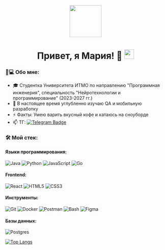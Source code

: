 <div id="header" align="center">
  <img src="https://media.giphy.com/media/QDjpIL6oNCVZ4qzGs7/giphy.gif" width="100"/>
  <div id="badges">
  </div>
  <img src="https://komarev.com/ghpvc/?username=Maria2525007&style=flat-square&color=blue" alt=""/>
</div>

<h1 align="center">
  Привет, я Мария! 👋
  <img src="https://media.giphy.com/media/hvRJCLFzcasrR4ia7z/giphy.gif" width="30px"/>
</h1>

### 👩💻 Обо мне:
- 🎓 Студентка Университета ИТМО по направлению "Программная инженерия", специальность "Нейротехнологии и программирование" (2023-2027 гг.)
- 🌱 В настоящее время углубленно изучаю QA и мобильную разработку
- ⚡ Факты: Умею варить вкусный кофе и катаюсь на сноуборде
- 📫 ТГ: [![Telegram Badge](https://img.shields.io/badge/-Maria-blue?style=flat&logo=Telegram&logoColor=white)](https://t.me/just_cause_21)

### 🛠️ Мой стек:
#### Языки программирования:
![Java](https://img.shields.io/badge/java-%23ED8B00.svg?style=for-the-badge&logo=openjdk&logoColor=white)
![Python](https://img.shields.io/badge/python-3670A0?style=for-the-badge&logo=python&logoColor=ffdd54)
![JavaScript](https://img.shields.io/badge/javascript-%23323330.svg?style=for-the-badge&logo=javascript&logoColor=%23F7DF1E)
![Go](https://img.shields.io/badge/go-%2300ADD8.svg?style=for-the-badge&logo=go&logoColor=white)

#### Frontend:
![React](https://img.shields.io/badge/react-%2320232a.svg?style=for-the-badge&logo=react&logoColor=%2361DAFB)
![HTML5](https://img.shields.io/badge/html5-%23E34F26.svg?style=for-the-badge&logo=html5&logoColor=white)
![CSS3](https://img.shields.io/badge/css3-%231572B6.svg?style=for-the-badge&logo=css3&logoColor=white)

#### Инструменты:
![Git](https://img.shields.io/badge/git-%23F05033.svg?style=for-the-badge&logo=git&logoColor=white)
![Docker](https://img.shields.io/badge/docker-%230db7ed.svg?style=for-the-badge&logo=docker&logoColor=white)
![Postman](https://img.shields.io/badge/Postman-FF6C37?style=for-the-badge&logo=postman&logoColor=white)
![Bash](https://img.shields.io/badge/bash-%23121011.svg?style=for-the-badge&logo=gnu-bash&logoColor=white)
![Figma](https://img.shields.io/badge/figma-%23F24E1E.svg?style=for-the-badge&logo=figma&logoColor=white)

#### Базы данных:
![Postgres](https://img.shields.io/badge/postgres-%23316192.svg?style=for-the-badge&logo=postgresql&logoColor=white)



[![Top Langs](https://github-readme-stats.vercel.app/api/top-langs/?username=Maria2525007&layout=compact&theme=vision-friendly-dark)](https://github.com/anuraghazra/github-readme-stats)

